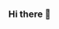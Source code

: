 ### Hi there 👋

<!--
**Ashaghel/Ashaghel** is a ✨ _special_ ✨ repository because its `README.md` (this file) appears on your GitHub profile.

Here are some ideas to know me better:

- 🏢 I currently work as Software Developer 
- 🔭 I’m currently working on C# and Azure projects
- 🌱 I’m currently learning Advance SQL and Azure Cloud
- 👯 I’m looking to collaborate on JS and Node projects
- 💬 I volunteer in a great orgnization called [Code Your Future](https://codeyourfuture.io/)
- 👋 I support also [Salford CVS](https://www.salfordcvs.co.uk/) and [Egypt Scholars](https://egyptscholars.org/)
- 📫 How to reach me: [LinkedIn](https://www.linkedin.com/in/ahmadalshaghel/)
-->
